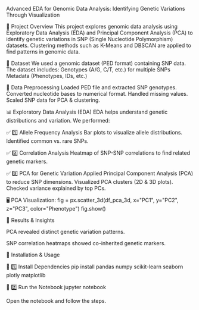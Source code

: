 Advanced EDA for Genomic Data Analysis: Identifying Genetic Variations Through Visualization

📌 Project Overview
This project explores genomic data analysis using Exploratory Data Analysis (EDA) and Principal Component Analysis (PCA) to identify genetic variations in SNP (Single Nucleotide Polymorphism) datasets. Clustering methods such as K-Means and DBSCAN are applied to find patterns in genomic data.

📂 Dataset
We used a genomic dataset (PED format) containing SNP data. The dataset includes:
Genotypes (A/G, C/T, etc.) for multiple SNPs
Metadata (Phenotypes, IDs, etc.)

🔹 Data Preprocessing
Loaded PED file and extracted SNP genotypes.
Converted nucleotide bases to numerical format.
Handled missing values.
Scaled SNP data for PCA & clustering.

📊 Exploratory Data Analysis (EDA)
EDA helps understand genetic distributions and variation. We performed:

✅ 1️⃣ Allele Frequency Analysis
Bar plots to visualize allele distributions.
Identified common vs. rare SNPs.

✅ 2️⃣ Correlation Analysis
Heatmap of SNP-SNP correlations to find related genetic markers.

✅ 3️⃣ PCA for Genetic Variation
Applied Principal Component Analysis (PCA) to reduce SNP dimensions.
Visualized PCA clusters (2D & 3D plots).
Checked variance explained by top PCs.

🖥️ PCA Visualization:
fig = px.scatter_3d(df_pca_3d, x="PC1", y="PC2", z="PC3", color="Phenotype")
fig.show()

📌 Results & Insights

PCA revealed distinct genetic variation patterns.

SNP correlation heatmaps showed co-inherited genetic markers.

🔧 Installation & Usage

📌 1️⃣ Install Dependencies
pip install pandas numpy scikit-learn seaborn plotly matplotlib

📌 2️⃣ Run the Notebook
jupyter notebook

Open the notebook and follow the steps.


